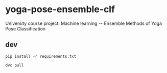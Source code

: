 # yoga-pose-ensemble-clf
University course project: Machine learning -- Ensemble Methods of Yoga Pose Classification


## dev
`pip install -r requirements.txt`

`dvc pull`
